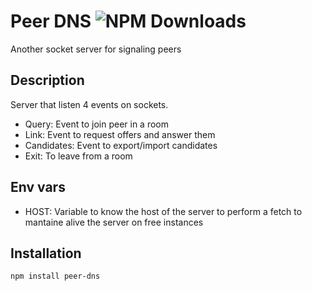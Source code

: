 # Peer DNS ![NPM Downloads](https://img.shields.io/npm/dw/peer-dns)
Another socket server for signaling peers


## Description
Server that listen 4 events on sockets.
- Query: Event to join peer in a room
- Link: Event to request offers and answer them
- Candidates: Event to export/import candidates
- Exit: To leave from a room

## Env vars

- HOST: Variable to know the host of the server to perform a fetch to mantaine alive the server on free instances

## Installation

``` bash
npm install peer-dns
```
